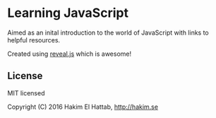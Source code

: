 # Learning JavaScript

Aimed as an inital introduction to the world of JavaScript with links to helpful resources.

Created using [reveal.js][0] which is awesome!

## License

MIT licensed

Copyright (C) 2016 Hakim El Hattab, http://hakim.se

[0]: https://github.com/hakimel/reveal.js/
